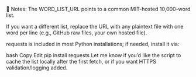 📌 Notes:
The WORD_LIST_URL points to a common MIT-hosted 10,000-word list.

If you want a different list, replace the URL with any plaintext file with one word per line (e.g., GitHub raw files, your own hosted file).

requests is included in most Python installations; if needed, install it via:

bash
Copy
Edit
pip install requests
Let me know if you’d like the script to cache the list locally after the first fetch, or if you want HTTPS validation/logging added.
